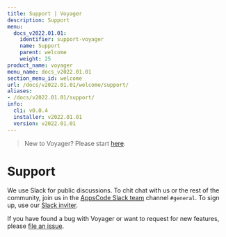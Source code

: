 ```yaml
---
title: Support | Voyager
description: Support
menu:
  docs_v2022.01.01:
    identifier: support-voyager
    name: Support
    parent: welcome
    weight: 25
product_name: voyager
menu_name: docs_v2022.01.01
section_menu_id: welcome
url: /docs/v2022.01.01/welcome/support/
aliases:
- /docs/v2022.01.01/support/
info:
  cli: v0.0.4
  installer: v2022.01.01
  version: v2022.01.01
---
```


> New to Voyager? Please start [here](/docs/v2022.01.01/concepts/overview).

# Support

We use Slack for public discussions. To chit chat with us or the rest of the community, join us in the [AppsCode Slack team](https://appscode.slack.com/messages/C0XQFLGRM/details/) channel `#general`. To sign up, use our [Slack inviter](https://slack.appscode.com/).

If you have found a bug with Voyager or want to request for new features, please [file an issue](https://github.com/voyagermesh/voyager/issues/new).

